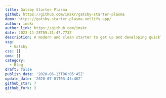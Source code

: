 ```yaml
---
title: Gatsby Starter Plasma
github: https://github.com/imskr/gatsby-starter-plasma
demo: https://gatsby-starter-plasma.netlify.app/
author: imskr
author_link: https://github.com/imskr
date: 2023-11-28T05:31:47.773Z
description: A modern and clean starter to get up and developing quickly with Gatsby
ssg:
  - Gatsby
css: []
cms: []
category:
  - Blog
draft: false
publish_date: '2020-06-13T06:05:45Z'
update_date: '2020-07-01T03:43:40Z'
github_star: 7
github_fork: 3
---
```

